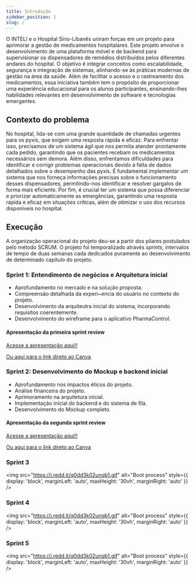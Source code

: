 ```yaml
---
title: Introdução
sidebar_position: 1
slug: /
---
```


O INTELI e o Hospital Sírio-Libanês uniram forças em um projeto para aprimorar a gestão de medicamentos hospitalares. Este projeto envolve o desenvolvimento de uma plataforma móvel e de backend para supervisionar os dispensadores de remédios distribuídos pelos diferentes andares do hospital. O objetivo é integrar conceitos como escalabilidade, segurança e integração de sistemas, alinhando-se às práticas modernas de gestão na área da saúde. Além de facilitar o acesso e o rastreamento dos medicamentos, essa iniciativa também tem o propósito de proporcionar uma experiência educacional para os alunos participantes, ensinando-lhes habilidades relevantes em desenvolvimento de software e tecnologias emergentes.

## Contexto do problema

No hospital, lida-se com uma grande quantidade de chamadas urgentes para os pyxis, que exigem uma resposta rápida e eficaz. Para enfrentar isso, precisamos de um sistema ágil que nos permita atender prontamente cada pedido, garantindo que os pacientes recebam os medicamentos necessários sem demora. Além disso, enfrentamos dificuldades para identificar e corrigir problemas operacionais devido à falta de dados detalhados sobre o desempenho das pyxis. É fundamental implementar um sistema que nos forneça informações precisas sobre o funcionamento desses dispensadores, permitindo-nos identificar e resolver gargalos de forma mais eficiente. Por fim, é crucial ter um sistema que possa diferenciar e priorizar automaticamente as emergências, garantindo uma resposta rápida e eficaz em situações críticas, além de otimizar o uso dos recursos disponíveis no hospital.

## Execução

A organização operacional do projeto deu-se a partir dos pilares postulados pelo método SCRUM. O projeto foi temporalizado através *sprints*, intervalos de tempo de duas semanas cada dedicados puramente ao desenvolvimento de determinado capítulo do projeto.

### Sprint 1: Entendimento de negócios e Arquitetura inicial

- Aprofundamento no mercado e na solução proposta.
- Compreensão detalhada da experi~encia do usuário no contexto do projeto.
- Desenvolvimento da arquiteutra inicial do sistema, incorporando requisitos coerentemente.
- Desenvolvimento do wireframe para o aplicativo PharmaControl.

#### **Apresentação da primeira sprint review**

[Acesse a apresentação aqui!!](../static/reviews/SPRINT%2001%20-%20GRUPO%202%20-%20M10.pdf)

[Ou aqui para o link direto ao Canva](https://www.canva.com/design/DAGDbJxQZs8/m8QlQdloXF5hRO6SN1k2pw/view?utm_content=DAGDbJxQZs8&utm_campaign=designshare&utm_medium=link&utm_source=editor)

### Sprint 2: Desenvolvimento do Mockup e backend inicial

- Aprofundamento nos impactos éticos do projeto.
- Análise financeira do projeto.
- Aprimoramento na arquitetura inicial.
- Implementação inicial do backend e do sistema de fila.
- Desenvolvimento do Mockup completo.

#### **Apresentação da segunda sprint review**

[Acesse a apresentação aqui!!](../static/reviews/SPRINT%2002%20-%20GRUPO%202%20-%20M10.pdf)

[Ou aqui para o link direto ao Canva](https://www.canva.com/design/DAGEpOlf4Dc/DUNxGVev4g_skPARg7t7Vw/view?utm_content=DAGEpOlf4Dc&utm_campaign=share_your_design&utm_medium=link&utm_source=shareyourdesignpanel)

### Sprint 3

<img src="<https://i.redd.it/q0dd3k02unqb1.gif>" alt="Boot process" style={{ display: 'block', marginLeft: 'auto', maxHeight: '30vh', marginRight: 'auto' }} />

### Sprint 4

<img src="<https://i.redd.it/q0dd3k02unqb1.gif>" alt="Boot process" style={{ display: 'block', marginLeft: 'auto', maxHeight: '30vh', marginRight: 'auto' }} />

### Sprint 5

<img src="<https://i.redd.it/q0dd3k02unqb1.gif>" alt="Boot process" style={{ display: 'block', marginLeft: 'auto', maxHeight: '30vh', marginRight: 'auto' }} />
